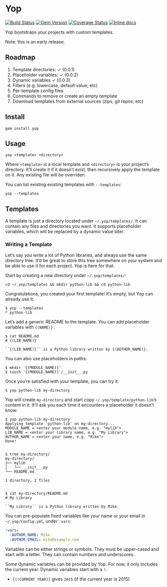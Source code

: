 # Yop

[![Build Status](https://img.shields.io/travis/bfontaine/Yop.svg)](https://travis-ci.org/bfontaine/Yop)
[![Gem Version](https://img.shields.io/gem/v/yop.svg)](http://badge.fury.io/rb/yop)
[![Coverage Status](https://img.shields.io/coveralls/bfontaine/Yop.svg)](https://coveralls.io/r/bfontaine/Yop)
[![Inline docs](http://inch-ci.org/github/bfontaine/yop.svg?branch=master)](http://inch-ci.org/github/bfontaine/yop)

Yop bootstraps your projects with custom templates.

Note: this is an early release.

## Roadmap

1. Template directories: ✓ (0.0.1)
2. Placeholder variables: ✓ (0.0.2)
3. Dynamic variables ✓ (0.0.3)
4. Filters (e.g. lowercase, default value, etc)
5. Per-template config files
6. Commands to remove or create an empty template
7. Download templates from external sources (zips, git repos, etc)

## Install

    gem install yop

## Usage

    yop <template> <directory>

Where `<template>` is a local template and `<directory>` is your project’s
directory. It’ll create it if it doesn’t exist, then recursively apply the
template on it. Any existing file will be overriden.

You can list existing existing templates with `--templates`:

    yop --templates


## Templates

A template is just a directory located under `~/.yop/templates/`. It can
contain any files and directories you want. It supports placeholder variables,
which will be replaced by a dynamic value later.

### Writing a Template

Let’s say you write a lot of Python libraries, and always use the same
directory tree. It’d be great to store this tree somewhere on your system and
be able to use it for each project. Yop is here for that.

Start by creating a new directory under `~/.yop/templates/`:

    cd ~/.yop/templates && mkdir python-lib && cd python-lib

Congratulations, you created your first template! It’s empty, but Yop can
already use it:

    $ yop --templates
    * python-lib

Let’s add a generic README to the template. You can add placeholder variables
with `{(NAME)}` :

    $ cat README.md
    # {(LIB_NAME)}

    ``{(LIB_NAME)}`` is a Python library written by {(AUTHOR_NAME)}.

You can also use placeholders in paths:

    $ mkdir '{(MODULE_NAME)}'
    $ touch '{(MODULE_NAME)}'/__init__.py

Once you’re satisfied with your template, you can try it:

    $ yop python-lib my-directory

Yop will create `my-directory` and start copy `~/.yop/template/python-lib`’s
content in it. It’ll ask you each time it encounters a placeholder it doesn’t
know:

    $ yop python-lib my-directory
    Applying template 'python-lib' on my-directory...
    MODULE_NAME = <enter your module name, e.g. "mylib">
    LIB_NAME = <enter your library name, e.g. "My Library">
    AUTHOR_NAME = <enter your name, e.g. "Mike">
    Done!


    $ tree my-directory/
    my-directory/
    ├── mylib
    │   └── __init__.py
    └── README.md

    1 directory, 2 files


    $ cat my-directory/README.md
    # My Library

    ``My Library`` is a Python library written by Mike.


You can pre-populate fixed variables like your name or your email in
`~/.yop/config.yml`, under `:vars`:

```yaml
:vars:
  :AUTHOR_NAME: Mike
  :AUTHOR_EMAIL: mike@example.com
```

Variables can be either strings or symbols. They must be upper-cased and start
with a letter. They can contain numbers and underscores.

Some dynamic variables can be provided by Yop. For now, it only includes the
current year. Dynamic variables start with a `!`.

* `{(!CURRENT_YEAR)}` gives `2015` (if the current year is 2015)

